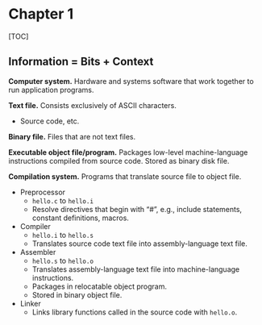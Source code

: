 # Chapter 1

[TOC]

## Information = Bits + Context

**Computer system.** Hardware and systems software that work together to run application programs.

**Text file.** Consists exclusively of ASCII characters.
- Source code, etc.

**Binary file.** Files that are not text files.

**Executable object file/program.** Packages low-level machine-language instructions compiled from source code. Stored as binary disk file.

**Compilation system.** Programs that translate source file to object file.
- Preprocessor
    - `hello.c` to `hello.i `
    - Resolve directives that begin with “#”, e.g., include statements, constant definitions, macros.
- Compiler
    - `hello.i` to `hello.s`
    - Translates source code text file into assembly-language text file.
- Assembler
    - `hello.s` to `hello.o`
    - Translates assembly-language text file into machine-language instructions.
    - Packages in relocatable object program.
    - Stored in binary object file.
- Linker
    - Links library functions called in the source code with `hello.o`.
